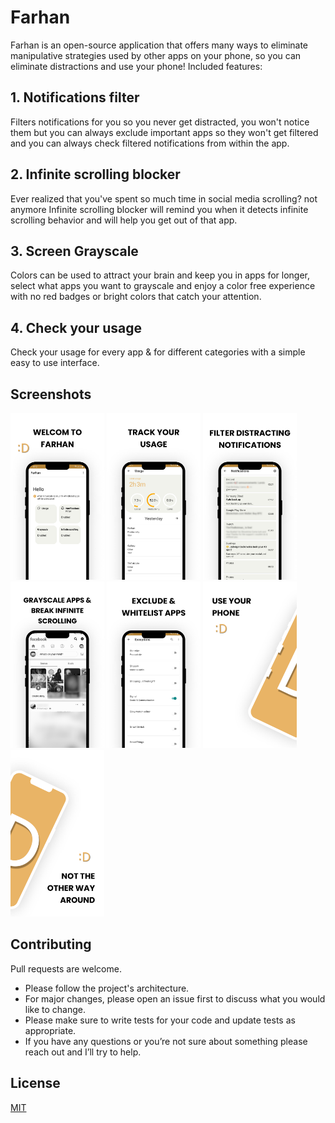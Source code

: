 # Farhan

Farhan is an open-source application that offers many ways to eliminate manipulative strategies used
by other apps on your phone, so you can eliminate distractions and use your phone!
Included features:

## 1. Notifications filter

Filters notifications for you so you never get distracted, you won't notice them but you can always
exclude important apps so they won't get filtered and you can always check filtered notifications
from within the app.

## 2. Infinite scrolling blocker

Ever realized that you've spent so much time in social media scrolling? not anymore Infinite
scrolling blocker will remind you when it detects infinite scrolling behavior and will help you get
out of that app.

## 3. Screen Grayscale

Colors can be used to attract your brain and keep you in apps for longer, select what apps you want
to grayscale and enjoy a color free experience with no red badges or bright colors that catch your
attention.

## 4. Check your usage

Check your usage for every app & for different categories with a simple easy to use interface.

## Screenshots

<img src="metadata/en-US/images/phoneScreenshots/farhan-ss1.jpg" width="150" />
<img src="metadata/en-US/images/phoneScreenshots/farhan-ss2.jpg" width="150" />
<img src="metadata/en-US/images/phoneScreenshots/farhan-ss3.jpg" width="150" />
<img src="metadata/en-US/images/phoneScreenshots/farhan-ss4.jpg" width="150" />
<img src="metadata/en-US/images/phoneScreenshots/farhan-ss5.jpg" width="150" />
<img src="metadata/en-US/images/phoneScreenshots/farhan-ss6.jpg" width="150" />
<img src="metadata/en-US/images/phoneScreenshots/farhan-ss7.jpg" width="150" />

## Contributing

Pull requests are welcome.

- Please follow the project's architecture.
- For major changes, please open an issue first to discuss what you would like to change.
- Please make sure to write tests for your code and update tests as appropriate.
- If you have any questions or you’re not sure about something please reach out and I’ll try to
  help.

## License

[MIT](https://choosealicense.com/licenses/mit/)
